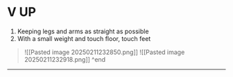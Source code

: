 # V UP
1. Keeping legs and arms as straight as possible
2. With a small weight and touch floor, touch feet
>![[Pasted image 20250211232850.png]]
>![[Pasted image 20250211232918.png]]
^end
---
